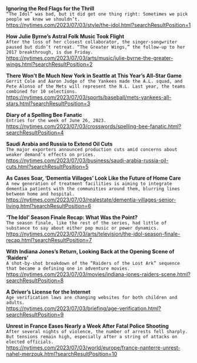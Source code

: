 **Ignoring the Red Flags for the Thrill**\
`“The Idol” was bad, but it did get one thing right: Sometimes we pick people we know we shouldn’t.`\
https://nytimes.com/2023/07/03/style/the-idol.html?searchResultPosition=1

**How Julie Byrne’s Astral Folk Music Took Flight**\
`After the loss of her closest collaborator, the singer-songwriter paused but didn’t retreat. “The Greater Wings,” the follow-up to her 2017 breakthrough, is due Friday.`\
https://nytimes.com/2023/07/03/arts/music/julie-byrne-the-greater-wings.html?searchResultPosition=2

**There Won’t Be Much New York in Seattle at This Year’s All-Star Game**\
`Gerrit Cole and Aaron Judge of the Yankees made the A.L. squad, and Pete Alonso of the Mets will represent the N.L. Last year, the teams combined for 10 selections.`\
https://nytimes.com/2023/07/03/sports/baseball/mets-yankees-all-stars.html?searchResultPosition=3

**Diary of a Spelling Bee Fanatic**\
`Entries for the week of June 26, 2023.`\
https://nytimes.com/2023/07/03/crosswords/spelling-bee-fanatic.html?searchResultPosition=4

**Saudi Arabia and Russia to Extend Oil Cuts**\
`The major exporters announced production cuts amid concerns about weaker demand’s effects on prices.`\
https://nytimes.com/2023/07/03/business/saudi-arabia-russia-oil-cuts.html?searchResultPosition=5

**As Cases Soar, ‘Dementia Villages’ Look Like the Future of Home Care**\
`A new generation of treatment facilities is aiming to integrate dementia patients with the communities around them, blurring lines between home and hospital.`\
https://nytimes.com/2023/07/03/realestate/dementia-villages-senior-living.html?searchResultPosition=6

**‘The Idol’ Season Finale Recap: What Was the Point?**\
`The season finale, like the rest of the series, had little of substance to say about either pop music or power dynamics.`\
https://nytimes.com/2023/07/03/arts/television/the-idol-season-finale-recap.html?searchResultPosition=7

**With Indiana Jones’s Return, Looking Back at the Opening Scene of ‘Raiders’**\
`A shot-by-shot breakdown of the “Raiders of the Lost Ark” sequence that became a defining one in adventure movies.`\
https://nytimes.com/2023/07/03/movies/indiana-jones-raiders-scene.html?searchResultPosition=8

**A Driver’s License for the Internet**\
`Age verification laws are changing websites for both children and adults.`\
https://nytimes.com/2023/07/03/briefing/age-verification.html?searchResultPosition=9

**Unrest in France Eases Nearly a Week After Fatal Police Shooting**\
`After several nights of violence, the number of arrests fell sharply. But tensions remain high, especially after a string of attacks on elected officials.`\
https://nytimes.com/2023/07/03/world/europe/france-nanterre-unrest-nahel-merzouk.html?searchResultPosition=10

